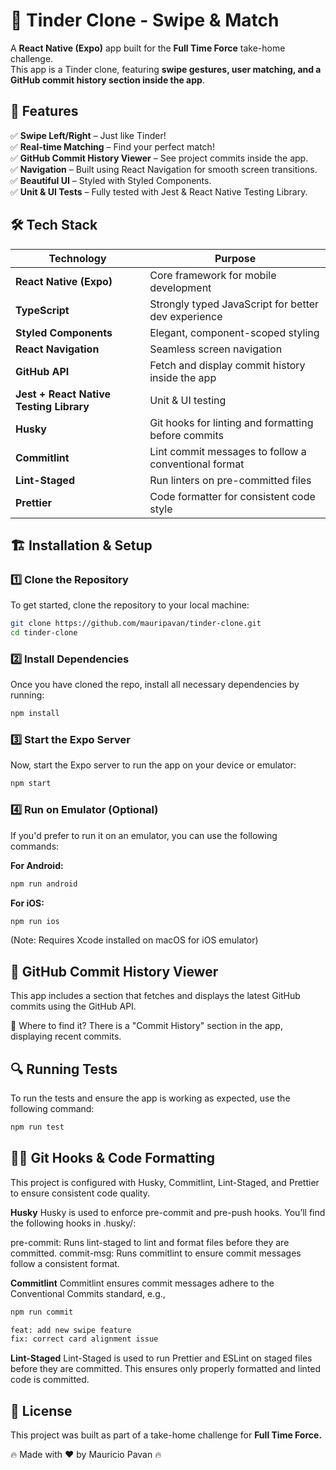 # 💖 Tinder Clone - Swipe & Match

A **React Native (Expo)** app built for the **Full Time Force** take-home challenge.  
This app is a Tinder clone, featuring **swipe gestures, user matching, and a GitHub commit history section inside the app**.  


## 🚀 Features  

✅ **Swipe Left/Right** – Just like Tinder!  
✅ **Real-time Matching** – Find your perfect match!  
✅ **GitHub Commit History Viewer** – See project commits inside the app.  
✅ **Navigation** – Built using React Navigation for smooth screen transitions.  
✅ **Beautiful UI** – Styled with Styled Components.  
✅ **Unit & UI Tests** – Fully tested with Jest & React Native Testing Library.  


## 🛠️ Tech Stack  

| **Technology**                        | **Purpose**                                                  |  
|---------------------------------------|-------------------------------------------------------------|  
| **React Native (Expo)**               | Core framework for mobile development                        |  
| **TypeScript**                        | Strongly typed JavaScript for better dev experience          |  
| **Styled Components**                 | Elegant, component-scoped styling                            |  
| **React Navigation**                  | Seamless screen navigation                                  |  
| **GitHub API**                        | Fetch and display commit history inside the app             |  
| **Jest + React Native Testing Library**| Unit & UI testing                                           |  
| **Husky**                             | Git hooks for linting and formatting before commits          |  
| **Commitlint**                        | Lint commit messages to follow a conventional format         |  
| **Lint-Staged**                       | Run linters on pre-committed files                           |  
| **Prettier**                          | Code formatter for consistent code style                    |  


## 🏗️ Installation & Setup  

### 1️⃣ Clone the Repository  
To get started, clone the repository to your local machine:  
```sh
git clone https://github.com/mauripavan/tinder-clone.git  
cd tinder-clone  
```

### 2️⃣ Install Dependencies  
Once you have cloned the repo, install all necessary dependencies by running:
```sh
npm install  
```

### 3️⃣ Start the Expo Server  
Now, start the Expo server to run the app on your device or emulator:
```sh
npm start
```

### 4️⃣ Run on Emulator (Optional)
If you'd prefer to run it on an emulator, you can use the following commands:

**For Android:**
```sh
npm run android
```
**For iOS:**
```sh
npm run ios
```
(Note: Requires Xcode installed on macOS for iOS emulator)


## 🔗 GitHub Commit History Viewer
This app includes a section that fetches and displays the latest GitHub commits using the GitHub API.

📍 Where to find it?
There is a "Commit History" section in the app, displaying recent commits.


## 🔍 Running Tests
To run the tests and ensure the app is working as expected, use the following command:

```sh
npm run test
```


## 🧑‍💻 Git Hooks & Code Formatting
This project is configured with Husky, Commitlint, Lint-Staged, and Prettier to ensure consistent code quality.

**Husky**
Husky is used to enforce pre-commit and pre-push hooks. You’ll find the following hooks in .husky/:

pre-commit: Runs lint-staged to lint and format files before they are committed.
commit-msg: Runs commitlint to ensure commit messages follow a consistent format.

**Commitlint**
Commitlint ensures commit messages adhere to the Conventional Commits standard, e.g.,
```sh
npm run commit
```
```sh
feat: add new swipe feature  
fix: correct card alignment issue  
```

**Lint-Staged**
Lint-Staged is used to run Prettier and ESLint on staged files before they are committed. This ensures only properly formatted and linted code is committed.


## 📜 License
This project was built as part of a take-home challenge for **Full Time Force.**


🔥 Made with ❤️ by Mauricio Pavan 🔥
